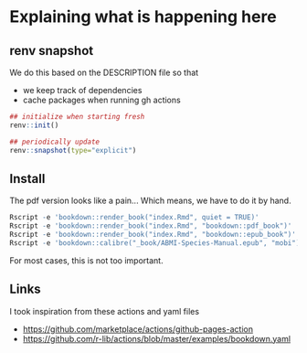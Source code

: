 # Explaining what is happening here

## renv snapshot

We do this based on the DESCRIPTION file so that

- we keep track of dependencies
- cache packages when running gh actions

```R
## initialize when starting fresh
renv::init()

## periodically update
renv::snapshot(type="explicit")
```

## Install

The pdf version looks like a pain...
Which means, we have to do it by hand.

```R
Rscript -e 'bookdown::render_book("index.Rmd", quiet = TRUE)'
Rscript -e 'bookdown::render_book("index.Rmd", "bookdown::pdf_book")'
Rscript -e 'bookdown::render_book("index.Rmd", "bookdown::epub_book")'
Rscript -e 'bookdown::calibre("_book/ABMI-Species-Manual.epub", "mobi")'
```

For most cases, this is not too important.

## Links

I took inspiration from these actions and yaml files

- https://github.com/marketplace/actions/github-pages-action
- https://github.com/r-lib/actions/blob/master/examples/bookdown.yaml

